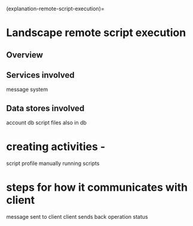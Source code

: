 (explanation-remote-script-execution)=

# Landscape remote script execution

## Overview

## Services involved

  message system

## Data stores involved

  account db
  script files also in db
  
# creating activities -

  script profile
  manually running scripts

# steps for how it communicates with client

  message sent to client
  client sends back operation status
